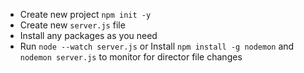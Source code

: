 

- Create new project `npm init -y`
- Create new `server.js` file
- Install any packages as you need
- Run `node --watch server.js` or Install `npm install -g nodemon` and `nodemon server.js` to monitor for director file changes